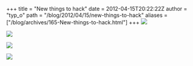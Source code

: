 +++
title = "New things to hack"
date = 2012-04-15T20:22:22Z
author = "typ_o"
path = "/blog/2012/04/15/new-things-to-hack"
aliases = ["/blog/archives/165-New-things-to-hack.html"]
+++
![](/media/fd_spende03.jpg)

![](/media/fd_spende01.jpg)

![](/media/fd_spende00.jpg)

![](/media/fd_spende02.jpg)
